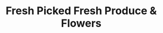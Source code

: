 ---
title: "Fresh Picked Fresh Produce & Flowers"
url: /toronto/fresh-picked-fresh-produce-and-flowers/
shop: greengrocer
---